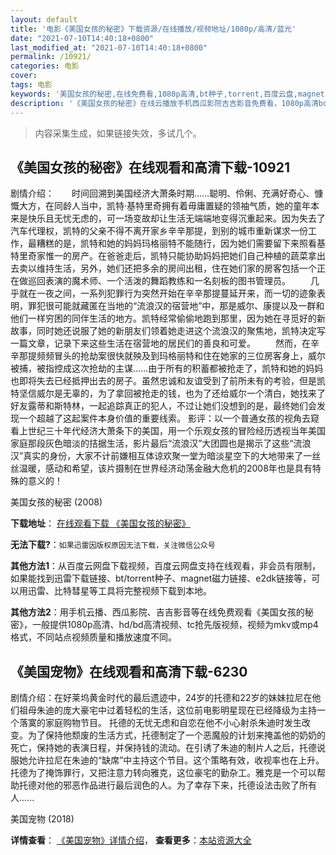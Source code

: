 ```yaml
---
layout: default
title: '电影《美国女孩的秘密》下载资源/在线播放/视频地址/1080p/高清/蓝光'
date: "2021-07-10T14:40:18+0800"
last_modified_at: "2021-07-10T14:40:18+0800"
permalink: /10921/
categories: 电影
cover:
tags: 电影
keywords: '美国女孩的秘密,在线免费看,1080p高清,bt种子,torrent,百度云盘,magnet,磁力链,迅雷下载资源'
description: '《美国女孩的秘密》在线云播放手机西瓜影院吉吉影音免费看，1080p高清bd/hd未删减完整版和tc抢先枪版，mkv/mp4格式，附带bt/torrent种子、magnet/磁力链、百度云盘、网盘资源迅雷下载链接'
---
```


>内容采集生成，如果链接失效，多试几个。


## 《美国女孩的秘密》在线观看和高清下载-10921

剧情介绍：　　时间回溯到美国经济大萧条时期……聪明、伶俐、充满好奇心、慷慨大方，在同龄人当中，凯特·基特里奇拥有着毋庸置疑的领袖气质，她的童年本来是快乐且无忧无虑的，可一场变故却让生活无端端地变得沉重起来。因为失去了汽车代理权，凯特的父亲不得不离开家乡辛辛那提，到别的城市重新谋求一份工作，最糟糕的是，凯特和她的妈妈玛格丽特不能随行，因为她们需要留下来照看基特里奇家惟一的房产。在爸爸走后，凯特只能协助妈妈把她们自己种植的蔬菜拿出去卖以维持生活，另外，她们还把多余的房间出租，住在她们家的房客包括一个正在做巡回表演的魔术师、一个活泼的舞蹈教练和一名刻板的图书管理员。 　　几乎就在一夜之间，一系列犯罪行为突然开始在辛辛那提蔓延开来，而一切的迹象表明，罪犯很可能就藏匿在当地的“流浪汉的宿营地”中，那是威尔、康提以及一群和他们一样穷困的同伴生活的地方。凯特经常偷偷地跑到那里，因为她在寻觅好的新故事，同时她还说服了她的新朋友们领着她走进这个流浪汉的聚焦地，凯特决定写一篇文章，记录下来这些生活在宿营地的居民们的善良和可爱。 　　然而，在辛辛那提频频冒头的抢劫案很快就殃及到玛格丽特和住在她家的三位房客身上，威尔被捕，被指控成这次抢劫的主谋……由于所有的积蓄都被抢走了，凯特和她的妈妈也即将失去已经抵押出去的房子。虽然忠诚和友谊受到了前所未有的考验，但是凯特坚信威尔是无辜的，为了拿回被抢走的钱，也为了还给威尔一个清白，她找来了好友露蒂和斯特林，一起追踪真正的犯人，不过让她们没想到的是，最终她们会发现一个超越了这起案件本身价值的重要线索。 影评：以一个普通女孩的视角去窥看上世纪三十年代经济大萧条下的美国，用一个乐观女孩的冒险经历透视当年美国家庭那段灰色暗淡的拮据生活，影片最后“流浪汉”大团圆也是揭示了这些“流浪汉”真实的身份，大家不计前嫌相互体谅欢聚一堂为暗淡星空下的大地带来了一丝丝温暖，感动和希望，该片摄制在世界经济动荡金融大危机的2008年也是具有特殊的意义的！


美国女孩的秘密 (2008)

**下载地址**： [在线观看下载 《美国女孩的秘密》](https://www.btbtdy.me/btdy/dy8084.html) 


**无法下载?**：`如果迅雷因版权原因无法下载，关注微信公众号 `

**其他方法1**：从百度云网盘下载视频，百度云网盘支持在线观看，非会员有限制，如果能找到迅雷下载链接、bt/torrent种子、magnet磁力链接、e2dk链接等，可以用迅雷、比特彗星等工具将完整视频下载到本地。

**其他方法2**：用手机云播、西瓜影院、吉吉影音等在线免费观看《美国女孩的秘密》，一般提供1080p高清、hd/bd高清视频、tc抢先版视频，视频为mkv或mp4格式，不同站点视频质量和播放速度不同。


## 《美国宠物》在线观看和高清下载-6230

剧情介绍：在好莱坞黄金时代的最后遗迹中，24岁的托德和22岁的妹妹拉尼在他们祖母朱迪的庞大豪宅中过着轻松的生活，这位前电影明星现在已经降级为主持一个落寞的家庭购物节目。 托德的无忧无虑和自恋在他不小心射杀朱迪时发生改变。为了保持他颓废的生活方式，托德制定了一个恶魔般的计划来掩盖他的奶奶的死亡，保持她的表演日程，并保持钱的流动。在引诱了朱迪的制片人之后，托德说服她允许拉尼在朱迪的“缺席”中主持这个节目。这个策略有效，收视率也在上升。托德为了掩饰罪行，又把注意力转向雅克，这位豪宅的勤杂工。雅克是一个可以帮助托德对他的邪恶作品进行最后润色的人。为了幸存下来，托德设法击败了所有人......


美国宠物 (2018)

**详情查看**： [《美国宠物》详情介绍](/movie/6230/)， **查看更多**：[本站资源大全](/movie/t/all/)

